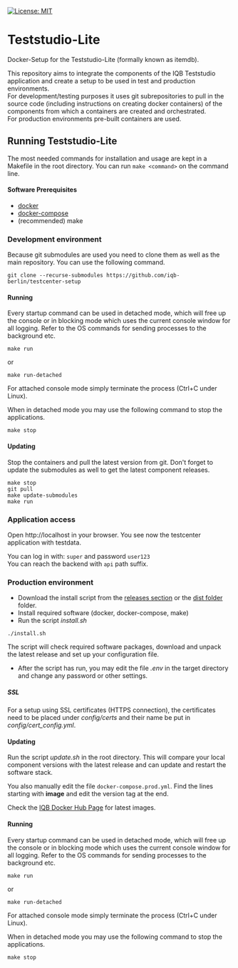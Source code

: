 [![License: MIT](https://img.shields.io/badge/License-MIT-yellow.svg?style=flat-square)](https://opensource.org/licenses/MIT)

# Teststudio-Lite

Docker-Setup for the Teststudio-Lite (formally known as itemdb).

This repository aims to integrate the components of the IQB
Teststudio application and create a setup to be used in test and
production environments.\
For development/testing purposes it uses git subrepositories to pull in
the source code (including instructions on creating docker containers) of
the components from which a containers are created and orchestrated.\
For production environments pre-built containers are used.

## Running Teststudio-Lite

The most needed commands for installation and usage are kept in a
Makefile in the root directory. You can run `make <command>` on the command
line.

#### Software Prerequisites
- [docker](https://docs.docker.com/engine/install/ubuntu/#installation-methods)
- [docker-compose](https://docs.docker.com/compose/install/)
- (recommended) make

### Development environment

Because git submodules are used you need to clone them as well as the main
repository. You can use the following command.

`git clone --recurse-submodules https://github.com/iqb-berlin/testcenter-setup`

#### Running
Every startup command can be used in detached mode, which will free up the console or in blocking mode which uses the current console window
for all logging. Refer to the OS commands for sending processes to the background etc.
```
make run
```
or
```
make run-detached
```
For attached console mode simply terminate the process (Ctrl+C under Linux).

When in detached mode you may use the following command to stop the applications.
```
make stop
```

#### Updating

Stop the containers and pull the latest version from git. Don't forget to
update the submodules as well to get the latest component releases.
```
make stop
git pull
make update-submodules
make run
```

### Application access

Open http://localhost in your browser. You see now the testcenter application with testdata.

You can log in with: `super` and password `user123`\
You can reach the backend with `api` path suffix.

### Production environment

- Download the install script from the [releases section](https://github.com/iqb-berlin/teststudio-lite-setup/releases/) or the [dist folder](https://github.com/iqb-berlin/teststudio-lite-setup/tree/master/dist) folder.
- Install required software (docker, docker-compose, make)
- Run the script _install.sh_
```
./install.sh
```
The script will check required software packages, download and unpack the latest release and set up your configuration file.
- After the script has run, you may edit the file _.env_ in the target directory and change any password or other settings.

##### SSL

For a setup using SSL certificates (HTTPS connection), the certificates need to be placed under _config/certs_ and
their name be put in _config/cert_config.yml_.

#### Updating

Run the script _update.sh_ in the root directory. This will compare your local
component versions with the latest release and can update and restart the software
stack.

You also manually edit the file `docker-compose.prod.yml`. Find the lines
starting with **image** and edit the version tag at the end.

Check the [IQB Docker Hub Page](https://hub.docker.com/u/iqbberlin) for latest images.

#### Running
Every startup command can be used in detached mode, which will free up the console or in blocking mode which uses the current console window
for all logging. Refer to the OS commands for sending processes to the background etc.
```
make run
```
or
```
make run-detached
```
For attached console mode simply terminate the process (Ctrl+C under Linux).

When in detached mode you may use the following command to stop the applications.
```
make stop
```
